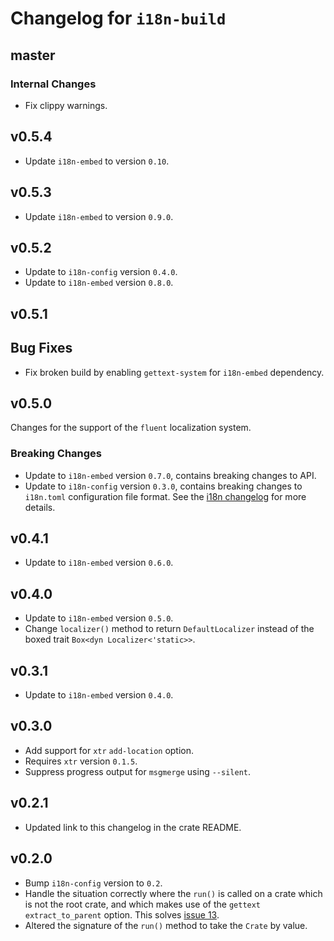 # Changelog for `i18n-build`

## master

### Internal Changes

+ Fix clippy warnings.

## v0.5.4

+ Update `i18n-embed` to version `0.10`.

## v0.5.3

+ Update `i18n-embed` to version `0.9.0`.

## v0.5.2

+ Update to `i18n-config` version `0.4.0`.
+ Update to `i18n-embed` version `0.8.0`.

## v0.5.1

## Bug Fixes

+ Fix broken build by enabling `gettext-system` for `i18n-embed` dependency.

## v0.5.0

Changes for the support of the `fluent` localization system.

### Breaking Changes

+ Update to `i18n-embed` version `0.7.0`, contains breaking changes to API.
+ Update to `i18n-config` version `0.3.0`, contains breaking changes to `i18n.toml` configuration file format. See the [i18n changelog](https://github.com/kellpossible/cargo-i18n/blob/master/i18n-config/CHANGELOG.md#v030) for more details.

## v0.4.1

+ Update to `i18n-embed` version `0.6.0`.

## v0.4.0

+ Update to `i18n-embed` version `0.5.0`.
+ Change `localizer()` method to return `DefaultLocalizer` instead of the boxed trait `Box<dyn Localizer<'static>>`.

## v0.3.1

+ Update to `i18n-embed` version `0.4.0`.

## v0.3.0

+ Add support for `xtr` `add-location` option.
+ Requires `xtr` version `0.1.5`.
+ Suppress progress output for `msgmerge` using `--silent`.

## v0.2.1

+ Updated link to this changelog in the crate README.

## v0.2.0

+ Bump `i18n-config` version to `0.2`.
+ Handle the situation correctly where the `run()` is called on a crate which is not the root crate, and which makes use of the `gettext` `extract_to_parent` option. This solves [issue 13](https://github.com/kellpossible/cargo-i18n/issues/13).
+ Altered the signature of the `run()` method to take the `Crate` by value.
